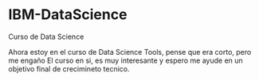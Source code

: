 # IBM-DataScience
Curso de Data Science

Ahora estoy en el curso de Data Science Tools, pense que era corto, pero me engaño
El curso en si, es muy interesante y espero me ayude en un objetivo final de crecimineto tecnico.

